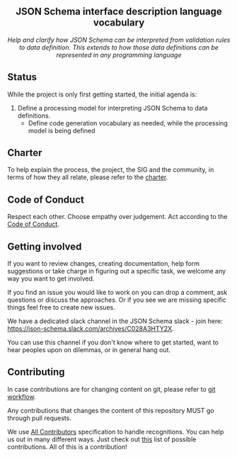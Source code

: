 <h2 align="center">
  JSON Schema interface description language vocabulary
</h2>
<p align="center">
  <em>Help and clarify how JSON Schema can be interpreted from validation rules to data definition. This extends to how those data definitions can be represented in any programming language</em>
</p>

## Status

While the project is only first getting started, the initial agenda is:
1. Define a processing model for interpreting JSON Schema to data definitions.
    * Define code generation vocabulary as needed, while the processing model is being defined

## Charter
To help explain the process, the project, the SIG and the community, in terms of how they all relate, please refer to the [charter](./charter.md).

## Code of Conduct
Respect each other. Choose empathy over judgement. Act according to the [Code of Conduct](./CODE_OF_CONDUCT.md).

## Getting involved
If you want to review changes, creating documentation, help form suggestions or take charge in figuring out a specific task, we welcome any way you want to get involved.

If you find an issue you would like to work on you can drop a comment, ask questions or discuss the approaches. Or if you see we are missing specific things feel free to create new issues.

We have a dedicated slack channel in the JSON Schema slack - join here: https://json-schema.slack.com/archives/C028A3HTY2X. 

You can use this channel if you don't know where to get started, want to hear peoples upon on dilemmas, or in general hang out.

## Contributing
In case contributions are for changing content on git, please refer to [git workflow](./git_workflow.md).

Any contributions that changes the content of this repository MUST go through pull requests.

We use [All Contributors](https://allcontributors.org) specification to handle recognitions. You can help us out in many different ways. Just check out [this](https://allcontributors.org/docs/en/emoji-key) list of possible contributions. All of this is a contribution! 
